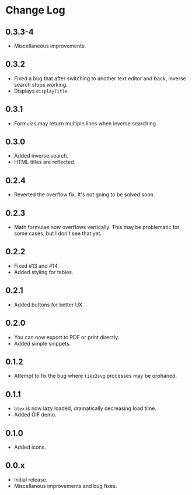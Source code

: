 # Change Log

## 0.3.3-4

- Miscellaneous improvements.

## 0.3.2

- Fixed a bug that after switching to another text editor and back, inverse search stops working.
- Displays `displayTitle`.

## 0.3.1

- Formulas may return multiple lines when inverse searching.

## 0.3.0

- Added inverse search.
- HTML titles are reflected.

## 0.2.4

- Reverted the overflow fix. It's not going to be solved soon.

## 0.2.3

- Math formulae now overflows vertically. This may be problematic for some cases, but I don't see that yet.

## 0.2.2

- Fixed #13 and #14.
- Added styling for tables.

## 0.2.1

- Added buttons for better UX.

## 0.2.0

- You can now export to PDF or print directly.
- Added simple snippets.

## 0.1.2

- Attempt to fix the bug where `tikz2svg` processes may be orphaned.

## 0.1.1

- `btex` is now lazy loaded, dramatically decreasing load time.
- Added GIF demo.

## 0.1.0

- Added icons.

## 0.0.x

- Initial release.
- Miscellanous improvements and bug fixes.
